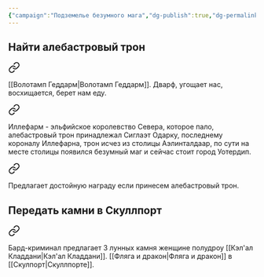 ```yaml
---
{"campaign":"Подземелье безумного мага","dg-publish":true,"dg-permalink":"wdmm-quests","permalink":"/wdmm-quests/","dgPassFrontmatter":true}
---
```



## Найти алебастровый трон

<div class="transclusion internal-embed is-loaded"><a class="markdown-embed-link" href="/19-21-iyulya-2024/#850417" aria-label="Open link"><svg xmlns="http://www.w3.org/2000/svg" width="24" height="24" viewBox="0 0 24 24" fill="none" stroke="currentColor" stroke-width="2" stroke-linecap="round" stroke-linejoin="round" class="svg-icon lucide-link"><path d="M10 13a5 5 0 0 0 7.54.54l3-3a5 5 0 0 0-7.07-7.07l-1.72 1.71"></path><path d="M14 11a5 5 0 0 0-7.54-.54l-3 3a5 5 0 0 0 7.07 7.07l1.71-1.71"></path></svg></a><div class="markdown-embed">



[[Волотамп Геддарм\|Волотамп Геддарм]]. Дварф, угощает нас, восхищается, берет нам еду.  

</div></div>


<div class="transclusion internal-embed is-loaded"><a class="markdown-embed-link" href="/19-21-iyulya-2024/#6b544d" aria-label="Open link"><svg xmlns="http://www.w3.org/2000/svg" width="24" height="24" viewBox="0 0 24 24" fill="none" stroke="currentColor" stroke-width="2" stroke-linecap="round" stroke-linejoin="round" class="svg-icon lucide-link"><path d="M10 13a5 5 0 0 0 7.54.54l3-3a5 5 0 0 0-7.07-7.07l-1.72 1.71"></path><path d="M14 11a5 5 0 0 0-7.54-.54l-3 3a5 5 0 0 0 7.07 7.07l1.71-1.71"></path></svg></a><div class="markdown-embed">



Иллефарм - эльфийское королевство Севера, которое пало, алебастровый трон принадлежал Сиглаэт Одарку, последнему короналу Иллефарна, трон исчез из столицы Аэлинталдаар, по сути на месте столицы появился безумный маг и сейчас стоит город Уотердип.  

</div></div>


<div class="transclusion internal-embed is-loaded"><a class="markdown-embed-link" href="/19-21-iyulya-2024/#581a60" aria-label="Open link"><svg xmlns="http://www.w3.org/2000/svg" width="24" height="24" viewBox="0 0 24 24" fill="none" stroke="currentColor" stroke-width="2" stroke-linecap="round" stroke-linejoin="round" class="svg-icon lucide-link"><path d="M10 13a5 5 0 0 0 7.54.54l3-3a5 5 0 0 0-7.07-7.07l-1.72 1.71"></path><path d="M14 11a5 5 0 0 0-7.54-.54l-3 3a5 5 0 0 0 7.07 7.07l1.71-1.71"></path></svg></a><div class="markdown-embed">



Предлагает достойную награду если принесем алебастровый трон. 

</div></div>

## Передать камни в Скуллпорт

<div class="transclusion internal-embed is-loaded"><a class="markdown-embed-link" href="/19-21-iyulya-2024/#99f1e6" aria-label="Open link"><svg xmlns="http://www.w3.org/2000/svg" width="24" height="24" viewBox="0 0 24 24" fill="none" stroke="currentColor" stroke-width="2" stroke-linecap="round" stroke-linejoin="round" class="svg-icon lucide-link"><path d="M10 13a5 5 0 0 0 7.54.54l3-3a5 5 0 0 0-7.07-7.07l-1.72 1.71"></path><path d="M14 11a5 5 0 0 0-7.54-.54l-3 3a5 5 0 0 0 7.07 7.07l1.71-1.71"></path></svg></a><div class="markdown-embed">



Бард-криминал предлагает 3 лунных камня женщине полудроу [[Кэл'ал Кладдани\|Кэл'ал Кладдани]].
[[Фляга и дракон\|Фляга и дракон]] в [[Скулпорт\|Скуллпорте]].  

</div></div>

